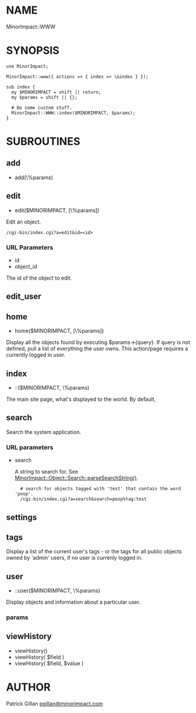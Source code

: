# NAME

MinorImpact::WWW

# SYNOPSIS

    use MinorImpact;

    MinorImpact::www({ actions => { index => \&index } });

    sub index {
      my $MINORIMPACT = shift || return;
      my $params = shift || {};

      # Do some custom stuff.
      MinorImpact::WWW::index($MINORIMPACT, $params);
    }

# SUBROUTINES

## add

- add(\\%params)

## edit

- edit($MINORIMPACT, \[\\%params\])

Edit an object.

    /cgi-bin/index.cgi?a=edit&id=<id>

### URL Parameters

- id
- object\_id

The id of the object to edit.

## edit\_user

## home

- home($MINORIMPACT, \[\\%params\])

Display all the objects found by executing $params->{query}.  If query is not defined, 
pull a list of everything the user owns.  This action/page requires a currently
logged in user.

## index

- ::($MINORIMPACT, \\%params)

The main site page, what's displayed to the world.  By default, 

## search

Search the system application.

### URL parameters

- search

    A string to search for.  See [MinorImpact::Object::Search::parseSearchString()](./MinorImpact_Object_Search.md#parsesearchstring).

        # search for objects tagged with 'test' that contain the word 'poop'.
        /cgi-bin/index.cgi?a=search&search=poop%tag:test

## settings

## tags

Display a list of the current user's tags - or the tags for all public objects
owned by 'admin' users, if no user is currenly logged in.

## user

- ::user($MINORIMPACT, \\%params)

Display objects and information about a particular user.

### params

## viewHistory

- viewHistory()
- viewHistory( $field )
- viewHistory( $field, $value )

# AUTHOR

Patrick Gillan <pgillan@minorimpact.com>
